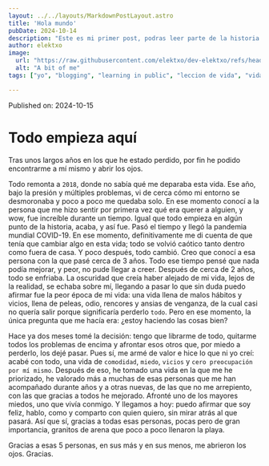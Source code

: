 ```yaml
---
layout: ../../layouts/MarkdownPostLayout.astro
title: 'Hola mundo'
pubDate: 2024-10-14
description: "Este es mi primer post, podras leer parte de la historia tras de mi"
author: elektxo
image:
  url: "https://raw.githubusercontent.com/elektxo/dev-elektxo/refs/heads/main/src/pages/imgs/una_nueva_vida.jpg"
  alt: "A bit of me"
tags: ["yo", "blogging", "learning in public", "leccion de vida", "vida", "cambio", "superacion"]

---
```

Published on: 2024-10-15

# Todo empieza aquí

Tras unos largos años en los que he estado perdido, por fin he podido encontrarme a mí mismo y abrir los ojos.

Todo remonta a `2018`, donde no sabía qué me deparaba esta vida. Ese año, bajo la presión y múltiples problemas, vi de cerca cómo mi entorno se desmoronaba y poco a poco me quedaba solo. En ese momento conocí a la persona que me hizo sentir por primera vez qué era querer a alguien, y wow, fue increíble durante un tiempo. Igual que todo empieza en algún punto de la historia, acaba, y así fue. Pasó el tiempo y llegó la pandemia mundial COVID-19. En ese momento, definitivamente me di cuenta de que tenía que cambiar algo en esta vida; todo se volvió caótico tanto dentro como fuera de casa. Y poco después, todo cambió. Creo que conocí a esa persona con la que pasé cerca de 3 años. Todo ese tiempo pensé que nada podía mejorar, y peor, no pude llegar a creer. Después de cerca de 2 años, todo se enfriaba. La oscuridad que creía haber alejado de mi vida, lejos de la realidad, se echaba sobre mí, llegando a pasar lo que sin duda puedo afirmar fue la peor época de mi vida: una vida llena de malos hábitos y vicios, llena de peleas, odio, rencores y ansias de venganza, de la cual casi no quería salir porque significaría perderlo `todo`. Pero en ese momento, la única pregunta que me hacía era: ¿estoy haciendo las cosas bien?

Hace ya dos meses tomé la decisión: tengo que librarme de todo, quitarme todos los problemas de encima y afrontar esos otros que, por miedo a perderlo, los dejé pasar. Pues sí, me armé de valor e hice lo que ni yo creí: acabé con todo, una vida de `comodidad`, `miedo`, `vicios` y `cero preocupación por mí mismo`. Después de eso, he tomado una vida en la que me he priorizado, he valorado más a muchas de esas personas que me han acompañado durante años y a otras nuevas, de las que no me arrepiento, con las que gracias a todos he mejorado. Afronté uno de los mayores miedos, uno que vivía conmigo. Y llegamos a hoy: puedo afirmar que soy feliz, hablo, como y comparto con quien quiero, sin mirar atrás al que pasará. Así que sí, gracias a todas esas personas, pocas pero de gran importancia, granitos de arena que poco a poco llenaron la playa.

Gracias a esas 5 personas, en sus más y en sus menos, me abrieron los ojos. Gracias.